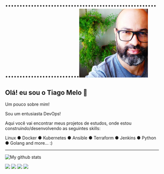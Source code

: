 # ...............................................................................![](photo.jpg) 
## Olá! eu sou o Tiago Melo 👋

Um pouco sobre mim!

Sou um entusiasta DevOps!

Aqui você vai encontrar meus projetos de estudos, onde estou construindo/desenvolvendo as seguintes skills:

Linux ● Docker ● Kubernetes ● Ansible ● Terraform ● Jenkins ● Python ● Golang and more... :)

*****

![My github stats](https://github-readme-stats.vercel.app/api?username=tiago-melo)

[<img src="https://img.shields.io/badge/twitter-%231DA1F2.svg?&style=for-the-badge&logo=twitter&logoColor=white" />](https://twitter.com/tiagomelosre)
[<img src="https://img.shields.io/badge/linkedin-%230077B5.svg?&style=for-the-badge&logo=linkedin&logoColor=white" />](https://www.linkedin.com/in/tiagomeloeti/) [<img src = "https://img.shields.io/badge/instagram-%23E4405F.svg?&style=for-the-badge&logo=instagram&logoColor=white">](https://www.instagram.com/tiagomelo.eti.br/) 
[<img src = "https://img.shields.io/badge/facebook-%231877F2.svg?&style=for-the-badge&logo=facebook&logoColor=white">](https://www.facebook.com/tiagomelo.eti.br)
